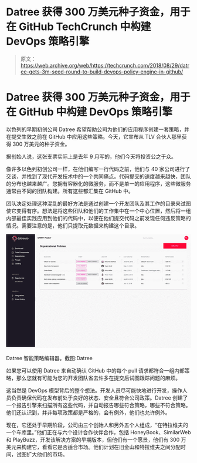 # Datree 获得 300 万美元种子资金，用于在 GitHub TechCrunch 中构建 DevOps 策略引擎

> 原文：<https://web.archive.org/web/https://techcrunch.com/2018/08/29/datree-gets-3m-seed-round-to-build-devops-policy-engine-in-github/>

# Datree 获得 300 万美元种子资金，用于在 GitHub 中构建 DevOps 策略引擎

以色列的早期初创公司 Datree 希望帮助公司为他们的应用程序创建一套策略，并在提交生效之前在 GitHub 中应用这些策略。今天，它宣布从 TLV 合伙人那里获得 300 万美元的种子资金。

据创始人说，这张支票实际上是去年 9 月写的，他们今天将投资公之于众。

像许多以色列初创公司一样，在他们编写一行代码之前，他们与 40 家公司进行了交谈，并找到了现代开发技术中的一个共同痛点。代码提交的速度越来越快，团队的分布也越来越广。您拥有容器化的微服务，而不是单一的应用程序，这些微服务通常由不同的团队构建。所有这些都汇集在 GitHub 中。

团队决定处理这种混乱的最好方法是通过创建一个开发团队及其工作的目录来试图使它变得有序。想法是将这些团队和他们的工作集中在一个中心位置，然后将一组内部最佳实践应用到他们的代码中，以便在他们提交代码之前发现任何违反策略的情况。需要注意的是，他们只提取元数据来构建这个目录。

![](img/f495f0eca77008776a84cd9c3e357348.png)

Datree 智能策略编辑器。截图:Datree

如果您可以使用 Datree 来自动确认 GitHub 中的每个 pull 请求都符合一组内部策略，那么您就有可能为您的开发团队省去许多在提交后试图跟踪问题的麻烦。

这当然是 DevOps 模型背后的整个想法。开发人员尽可能快地进行开发，操作人员负责确保代码在发布前处于良好的状态、安全且符合公司政策。Datree 创建了一个报告引擎来扫描所有这些代码，并自动报告哪些符合策略，哪些不符合策略。他们还认识到，并非每项政策都是严格的，会有例外，他们也允许例外。

现在，它还处于早期阶段，公司由三个创始人和另外五个人组成，“在特拉维夫的一个车库里。”他们正在与六个设计合作伙伴合作，包括 HoneyBook、SimilarWeb 和 PlayBuzz，开发该解决方案的早期版本，但他们有一个愿景，他们有 300 万美元来构建它，看看它是否适合市场。他们计划在旧金山和特拉维夫之间分配时间，试图扩大他们的市场。